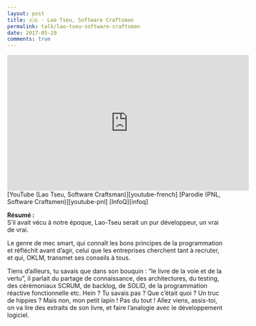 ```yaml
---
layout: post
title: 🇫🇷 - Lao Tseu, Software Craftsman
permalink: talk/lao-tseu-software-craftsman
date: 2017-05-29
comments: true
---
```


<iframe width="560" height="315" src="https://www.youtube.com/embed/2vy4rmT46T8" frameborder="0" allowfullscreen></iframe>
[YouTube (Lao Tseu, Software Craftsman)][youtube-french]  
[Parodie (PNL, Software Craftsmen)][youtube-pnl]  
[InfoQ][infoq]

**Résumé :**  
S’il avait vécu à notre époque, Lao-Tseu serait un pur développeur, un vrai de vrai.

Le genre de mec smart, qui connaît les bons principes de la programmation et réfléchit avant d’agir, celui que les entreprises cherchent tant à recruter, et qui, OKLM, transmet ses conseils à tous.

Tiens d’ailleurs, tu savais que dans son bouquin : “le livre de la voie et de la vertu”, il parlait du partage de connaissance, des architectures, du testing, des cérémoniaux SCRUM, de backlog, de SOLID, de la programmation réactive fonctionnelle etc. Hein ? Tu savais pas ? Que c’était quoi ? Un truc de hippies ? Mais non, mon petit lapin ! Pas du tout ! Allez viens, assis-toi, on va lire des extraits de son livre, et faire l’analogie avec le développement logiciel.

[youtube-french]: https://www.youtube.com/watch?v=2vy4rmT46T8
[youtube-pnl]: https://www.youtube.com/watch?v=JLpx0zub0n8
[infoq]: https://www.infoq.com/fr/presentations/codeurs-en-seine-gautier-mechling-software-craftsman
